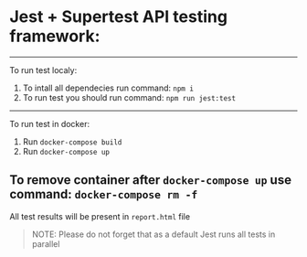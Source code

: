 # Jest + Supertest API testing framework:

---
To run test localy:
1. To intall all dependecies run command: `npm i`
2. To run test you should run command: `npm run jest:test`

---
To run test in docker:
1. Run `docker-compose build`
2. Run `docker-compose up`

To remove container after `docker-compose up` use command: `docker-compose rm -f`
---

All test results will be present in `report.html` file

> NOTE:
> Please do not forget that as a default Jest runs all tests in parallel
